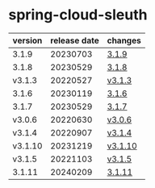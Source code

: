# spring-cloud-sleuth

| version | release date |             changes              |
|---------|--------------|----------------------------------|
| 3.1.9   | 20230703     | [3.1.9](./3.1.9-20230703.md)     |
| 3.1.8   | 20230529     | [3.1.8](./3.1.8-20230529.md)     |
| v3.1.3  | 20220527     | [v3.1.3](./v3.1.3-20220527.md)   |
| 3.1.6   | 20230119     | [3.1.6](./3.1.6-20230119.md)     |
| 3.1.7   | 20230529     | [3.1.7](./3.1.7-20230529.md)     |
| v3.0.6  | 20220630     | [v3.0.6](./v3.0.6-20220630.md)   |
| v3.1.4  | 20220907     | [v3.1.4](./v3.1.4-20220907.md)   |
| v3.1.10 | 20231219     | [v3.1.10](./v3.1.10-20231219.md) |
| v3.1.5  | 20221103     | [v3.1.5](./v3.1.5-20221103.md)   |
| 3.1.11  | 20240209     | [3.1.11](./3.1.11-20240209.md)   |

